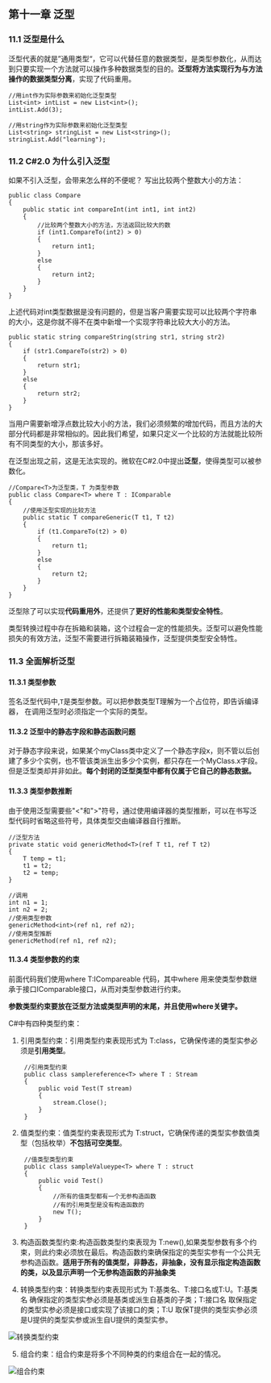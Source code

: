 ## 第十一章 泛型 ##

### 11.1 泛型是什么 ###

泛型代表的就是”通用类型“，它可以代替任意的数据类型，是类型参数化，从而达到只要实现一个方法就可以操作多种数据类型的目的。**泛型将方法实现行为与方法操作的数据类型分离**，实现了代码重用。


    //用int作为实际参数来初始化泛型类型
    List<int> intList = new List<int>();
    intList.Add(3);

    //用string作为实际参数来初始化泛型类型
    List<string> stringList = new List<string>();
    stringList.Add("learning");


### 11.2 C#2.0 为什么引入泛型 ###

如果不引入泛型，会带来怎么样的不便呢？
写出比较两个整数大小的方法：


    public class Compare
    {
        public static int compareInt(int int1, int int2)
        {
            //比较两个整数大小的方法，方法返回比较大的数
            if (int1.CompareTo(int2) > 0)
            {
                return int1;
            }
            else
            {
                return int2;
            }
        }
    }

上述代码对int类型数据是没有问题的，但是当客户需要实现可以比较两个字符串的大小，这是你就不得不在类中新增一个实现字符串比较大大小的方法。


    public static string compareString(string str1, string str2)
    {
        if (str1.CompareTo(str2) > 0)
        {
            return str1;
        }
        else
        {
            return str2;
        }
    }


当用户需要新增浮点数比较大小的方法，我们必须频繁的增加代码，而且方法的大部分代码都是非常相似的。因此我们希望，如果只定义一个比较的方法就能比较所有不同类型的大小，那该多好。

在泛型出现之前，这是无法实现的。微软在C#2.0中提出**泛型**，使得类型可以被参数化。


    //Compare<T>为泛型类，T 为类型参数
    public class Compare<T> where T : IComparable
    {
        //使用泛型实现的比较方法
        public static T compareGeneric(T t1, T t2)
        {
            if (t1.CompareTo(t2) > 0)
            {
                return t1;
            }
            else
            {
                return t2;
            }
        }
    }

泛型除了可以实现**代码重用外**，还提供了**更好的性能和类型安全特性**。

类型转换过程中存在拆箱和装箱，这个过程会一定的性能损失。泛型可以避免性能损失的有效方法，泛型不需要进行拆箱装箱操作，泛型提供类型安全特性。


### 11.3 全面解析泛型 ###

#### 11.3.1 类型参数 ####
签名泛型代码中,`T`是类型参数。可以把参数类型T理解为一个占位符，即告诉编译器， 在调用泛型时必须指定一个实际的类型。

#### 11.3.2 泛型中的静态字段和静态函数问题 ####

对于静态字段来说，如果某个myClass类中定义了一个静态字段x，则不管以后创建了多少个实例，也不管该类派生出多少个实例，都只存在一个MyClass.x字段。但是泛型类却并非如此。**每个封闭的泛型类型中都有仅属于它自己的静态数据。**

#### 11.3.3 类型参数推断 ####

由于使用泛型需要些"<"和">"符号，通过使用编译器的类型推断，可以在书写泛型代码时省略这些符号，具体类型交由编译器自行推断。


    //泛型方法
    private static void genericMethod<T>(ref T t1, ref T t2)
    {
        T temp = t1;
        t1 = t2;
        t2 = temp;
    }

	//调用
    int n1 = 1;
    int n2 = 2;
    //使用类型参数
    genericMethod<int>(ref n1, ref n2);
    //使用类型推断
    genericMethod(ref n1, ref n2);


#### 11.3.4 类型参数的约束 ####

前面代码我们使用where T:ICompareable 代码，其中where 用来使类型参数继承于接口IComparable接口，从而对类型参数进行约束。

**参数类型约束要放在泛型方法或类型声明的末尾，并且使用where关键字。**

C#中有四种类型约束：

1. 引用类型约束：引用类型约束表现形式为 T:class，它确保传递的类型实参必须是**引用类型**。

        //引用类型约束
        public class samplereference<T> where T : Stream
        {
            public void Test(T stream)
            {
                stream.Close();
            }
        }

2. 值类型约束：值类型约束表现形式为 T:struct，它确保传递的类型实参数值类型（包括枚举）**不包括可空类型**。


        //值类型类型约束
        public class sampleValueype<T> where T : struct
        {
            public void Test()
            {
                //所有的值类型都有一个无参构造函数
                //有的引用类型是没有构造函数的
                new T();
            }
        }

3. 构造函数类型约束:构造函数类型约束表现为 T:new(),如果类型参数有多个约束，则此约束必须放在最后。构造函数约束确保指定的类型实参有一个公共无参构造函数。**适用于所有的值类型，非静态，非抽象，没有显示指定构造函数的类，以及显示声明一个无参构造函数的非抽象类**

4. 转换类型约束：转换类型约束表现形式为 T:基类名、T:接口名或T:U。T:基类名 确保指定的类型实参必须是基类或派生自基类的子类；T:接口名 取保指定的类型实参必须是接口或实现了该接口的类；T:U 取保T提供的类型实参必须是U提供的类型实参或派生自U提供的类型实参。

![转换类型约束](http://i.imgur.com/qhKWHOF.png)


5. 组合约束：组合约束是将多个不同种类的约束组合在一起的情况。

![组合约束](http://i.imgur.com/H9gDvKO.png)


 